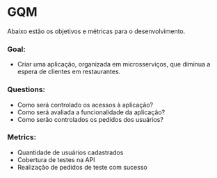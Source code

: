 # GQM
Abaixo estão os objetivos e métricas para o desenvolvimento.

### Goal:
* Criar uma aplicação, organizada em microsserviços, que diminua a espera de clientes em restaurantes.

### Questions:
* Como será controlado os acessos à aplicação?
* Como será avaliada a funcionalidade da aplicação?
* Como serão controlados os pedidos dos usuários?

### Metrics:
* Quantidade de usuários cadastrados
* Cobertura de testes na API
* Realização de pedidos de teste com sucesso